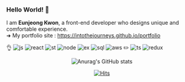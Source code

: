 ### Hello World! 🚀

I am <b>Eunjeong Kwon</b>, a front-end developer who designs unique and comfortable experience.</br>
➜ My portfolio site : https://intothejourneys.github.io/portfolio

👌
![js](https://img.shields.io/badge/Javascript-yellow)
![react](https://img.shields.io/badge/React-9cf)
![st](https://img.shields.io/badge/styled.components-ff69b4)
![node](https://img.shields.io/badge/Node.js-brightgreen)
![ex](https://img.shields.io/badge/Express-blue)
![sql](https://img.shields.io/badge/MySql-lightgrey)
![aws](https://img.shields.io/badge/AWS-orange)
✏️
![ts](https://img.shields.io/badge/Typescript-blue)
![redux](https://img.shields.io/badge/Redux-blurviolet)

<div align=center>
  
![Anurag's GitHub stats](https://github-readme-stats.vercel.app/api?username=intothejourneys&show_icons=true&theme=cobalt)

</div>

<div align=center>
  
[![Hits](https://hits.seeyoufarm.com/api/count/incr/badge.svg?url=https%3A%2F%2Fgithub.com%2Fintothejourneys&count_bg=%2390EDE3&title_bg=%2395959A&icon=&icon_color=%23FFFFFF&title=hits&edge_flat=false)](https://hits.seeyoufarm.com)

</div>
